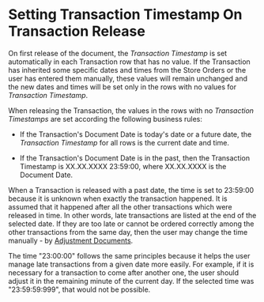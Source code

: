 # Setting Transaction Timestamp On Transaction Release

On first release of the document, the <i>Transaction Timestamp</i> is set automatically in each Transaction row that has no value. If the Transaction has inherited some specific dates and times from the Store Orders or the user has entered them manually, these values will remain unchanged and the new dates and times will be set only in the rows with no values for <i>Transaction Timestamp</i>.

When releasing the Transaction, the values in the rows with no <i>Transaction Timestamps</i> are set according the following business rules:

- If the Transaction's Document Date is today's date or a future date, the <i>Transaction Timestamp</i> for all rows is the current date and time.

- If the Transaction's Document Date is in the past, then the Transaction Timestamp is XX.XX.XXXX 23:59:00, where XX.XX.XXXX is the Document Date.

When a Transaction is released with a past date, the time is set to 23:59:00 because it is unknown when exactly the transaction happened. It is assumed that it happened after all the other transactions which were released in time. In other words, late transactions are listed at the end of the selected date. If they are too late or cannot be ordered correctly among the other transactions from the same day, then the user may change the time manually - by [Adjustment Documents](https://github.com/ErpNetDocs/tech/blob/master/advanced/documents/adjustment-documents.md). 

The time "23:00:00" follows the same principles because it helps the user manage late transactions from a given date more easily. For example, if it is necessary for a transaction to come after another one, the user should adjust it in the remaining minute of the current day. If the selected time was "23:59:59:999", that would not be possible.


